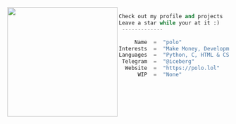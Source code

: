 <img align="left" src="https://i.imgur.com/EiAIQq1.gif" width="250" /> 

```python
Check out my profile and projects
Leave a star while your at it :)
 -------------

     Name  =  "polo"
Interests  =  "Make Money, Development, Finance"
Languages  =  "Python, C, HTML & CSS"
 Telegram  =  "@iceberg"
  Website  =  "https://polo.lol"
      WIP  =  "None"
```
